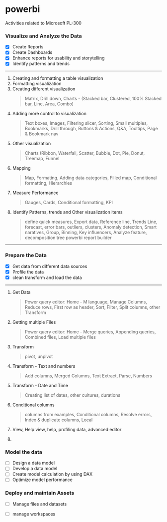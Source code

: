 # powerbi
Activities related to Microsoft PL-300


### Visualize and Analyze the Data
- [x] Create Reports
- [x] Create Dashboards
- [x] Enhance reports for usability and storytelling
- [x] Identify patterns and trends
-----------------------------------------------------------------------------------------
1. Creating and formatting a table visualization
2. Formatting visualization
3. Creating different visualization 
      >Matrix, Drill down, Charts - (Stacked bar, Clustered, 100% Stacked bar, Line, Area, Combo)
4. Adding more control to visualization
      >Text boxes, Images, Filtering slicer, Sorting, Small multiples, Bookmarks, Drill through, Buttons & Actions, Q&A, Tooltips, Page & Bookmark nav
5. Other visualization
      >Charts (Ribbon, Waterfall, Scatter, Bubble, Dot, Pie, Donut, Treemap, Funnel 
6. Mapping
      >Map, Formating, Adding data categories, Filled map, Conditional formatting, Hierarchies
7. Measure Performance
      >Gauges, Cards, Conditional formatting, KPI 
8. Identify Patterns, trends and Other visualization items
      >define quick measures, Export data, Reference line, Trends Line, forecast, error bars, outliers, clusters, Anomaly detection, Smart naratives,         Group, Binning, Key influencers, Analyze feature, decomposition tree
      >powerbi report builder 
 -----------------------------------------------------------------------------------------    

### Prepare the Data
- [x] Get data from different data sources
- [x] Profile the data
- [x] clean transform and load the data
-----------------------------------------------------------------------------------------
1. Get Data 
     >Power query editor: Home - M language, Manage Columns, Reduce rows, First row as header, Sort, Filter, Split columns, other Transform
2. Getting multiple Files 
     >Power query editor: Home - Merge queries, Appending queries, Combined files, Load multiple files
3. Transform
      > pivot, unpivot
4. Transform - Text and numbers
      >Add columns, Merged Columns, Text Extract, Parse, Numbers
5. Transform - Date and Time
      > Creating list of dates, other cultures, durations
6. Conditional columns 
      >columns from examples, Conditional columns, Resolve errors, Index & duplicate columns, Local
7. View, Help
      view, help, profiling data, advanced editor 
8. 
      >
      > 

### Model the data
- [ ] Design a data model
- [ ] Develop a data model
- [ ] Create model calculation by  using DAX
- [ ] Optimize model performance

### Deploy and maintain Assets
- [ ] Manage files and datasets
- [ ] manage workspaces


